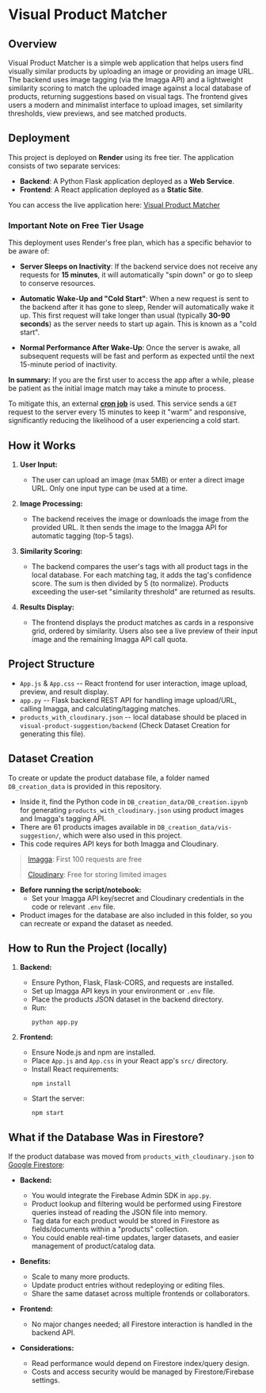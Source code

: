 # Visual Product Matcher

## Overview

Visual Product Matcher is a simple web application that helps users find visually similar products by uploading an image or providing an image URL. The backend uses image tagging (via the Imagga API) and a lightweight similarity scoring to match the uploaded image against a local database of products, returning suggestions based on visual tags. The frontend gives users a modern and minimalist interface to upload images, set similarity thresholds, view previews, and see matched products.


## Deployment

This project is deployed on **Render** using its free tier. The application consists of two separate services:

-   **Backend**: A Python Flask application deployed as a **Web Service**.
-   **Frontend**: A React application deployed as a **Static Site**.

You can access the live application here: [Visual Product Matcher](https://visual-product-suggestion-1.onrender.com/)

### Important Note on Free Tier Usage

This deployment uses Render's free plan, which has a specific behavior to be aware of:

-   **Server Sleeps on Inactivity**: If the backend service does not receive any requests for **15 minutes**, it will automatically "spin down" or go to sleep to conserve resources.

-   **Automatic Wake-Up and "Cold Start"**: When a new request is sent to the backend after it has gone to sleep, Render will automatically wake it up. This first request will take longer than usual (typically **30-90 seconds**) as the server needs to start up again. This is known as a "cold start".

-   **Normal Performance After Wake-Up**: Once the server is awake, all subsequent requests will be fast and perform as expected until the next 15-minute period of inactivity.

**In summary:** If you are the first user to access the app after a while, please be patient as the initial image match may take a minute to process.

To mitigate this, an external [**cron job**](https://cron-job.org/en/) is used. This service sends a `GET` request to the server every 15 minutes to keep it "warm" and responsive, significantly reducing the likelihood of a user experiencing a cold start.


## How it Works

1. **User Input:**
   - The user can upload an image (max 5MB) or enter a direct image URL. Only one input type can be used at a time.

2. **Image Processing:**
   - The backend receives the image or downloads the image from the provided URL. It then sends the image to the Imagga API for automatic tagging (top-5 tags).

3. **Similarity Scoring:**
   - The backend compares the user's tags with all product tags in the local database. For each matching tag, it adds the tag's confidence score. The sum is then divided by 5 (to normalize). Products exceeding the user-set "similarity threshold" are returned as results.

4. **Results Display:**
   - The frontend displays the product matches as cards in a responsive grid, ordered by similarity. Users also see a live preview of their input image and the remaining Imagga API call quota.

## Project Structure

- `App.js` & `App.css` -- React frontend for user interaction, image upload, preview, and result display.
- `app.py` -- Flask backend REST API for handling image upload/URL, calling Imagga, and calculating/tagging matches.
- `products_with_cloudinary.json` -- local database should be placed in `visual-product-suggestion/backend` (Check Dataset Creation for generating this file).

## Dataset Creation

To create or update the product database file, a folder named `DB_creation_data` is provided in this repository.
- Inside it, find the Python code in `DB_creation_data/DB_creation.ipynb` for generating `products_with_cloudinary.json` using product images and Imagga's tagging API.
- There are 61 products images available in `DB_creation_data/vis-suggestion/`, which were also used in this project.
- This code requires API keys for both Imagga and Cloudinary.

> [Imagga](https://imagga.com/): First 100 requests are free
>
> [Cloudinary](https://cloudinary.com/): Free for storing limited images

- **Before running the script/notebook:**
  - Set your Imagga API key/secret and Cloudinary credentials in the code or relevant `.env` file.
- Product images for the database are also included in this folder, so you can recreate or expand the dataset as needed.

## How to Run the Project (locally)

1. **Backend:**
   - Ensure Python, Flask, Flask-CORS, and requests are installed.
   - Set up Imagga API keys in your environment or `.env` file.
   - Place the products JSON dataset in the backend directory.
   - Run:
     ```
     python app.py
     ```

2. **Frontend:**
   - Ensure Node.js and npm are installed.
   - Place `App.js` and `App.css` in your React app's `src/` directory.
   - Install React requirements:
     ```
     npm install
     ```
   - Start the server:
     ```
     npm start
     ```

## What if the Database Was in Firestore?

If the product database was moved from `products_with_cloudinary.json` to [Google Firestore](https://firebase.google.com/docs/firestore):

- **Backend:**
  - You would integrate the Firebase Admin SDK in `app.py`.
  - Product lookup and filtering would be performed using Firestore queries instead of reading the JSON file into memory.
  - Tag data for each product would be stored in Firestore as fields/documents within a "products" collection.
  - You could enable real-time updates, larger datasets, and easier management of product/catalog data.

- **Benefits:**
  - Scale to many more products.
  - Update product entries without redeploying or editing files.
  - Share the same dataset across multiple frontends or collaborators.

- **Frontend:**
  - No major changes needed; all Firestore interaction is handled in the backend API.

- **Considerations:**
  - Read performance would depend on Firestore index/query design.
  - Costs and access security would be managed by Firestore/Firebase settings.
